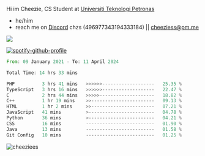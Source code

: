  Hi im Cheezie, CS Student at [Universiti Teknologi Petronas](https://www.utp.edu.my/Pages/Home.aspx)


- he/him  
- reach me on [Discord](https://discord.gg/R2zcmRMQym) chzs (496977343194333184) || [cheeziess@pm.me](mailto:cheeziess@pm.me) 

![](https://discord.c99.nl/widget/theme-3/496977343194333184.png)

[![spotify-github-profile](https://spotify-github-profile.vercel.app/api/view?uid=guwmvkhyh85uvierjzp9buh87&cover_image=true&theme=default&show_offline=true&bar_color=53b14f&bar_color_cover=true)](https://spotify-github-profile.vercel.app/api/view?uid=guwmvkhyh85uvierjzp9buh87&redirect=true)
<!--START_SECTION:waka-->

```rust
From: 09 January 2021 - To: 11 April 2024

Total Time: 14 hrs 33 mins

PHP          3 hrs 41 mins   >>>>>>-------------------   25.35 %
TypeScript   3 hrs 16 mins   >>>>>>-------------------   22.47 %
C            2 hrs 44 mins   >>>>>--------------------   18.82 %
C++          1 hr 19 mins    >>-----------------------   09.13 %
HTML         1 hr 2 mins     >>-----------------------   07.21 %
JavaScript   41 mins         >------------------------   04.78 %
Python       36 mins         >------------------------   04.21 %
CSS          16 mins         -------------------------   01.90 %
Java         13 mins         -------------------------   01.58 %
Git Config   10 mins         -------------------------   01.25 %
```

<!--END_SECTION:waka-->
<img src="https://komarev.com/ghpvc/?username=cheeziess&color=431c53" alt="cheeziees">
